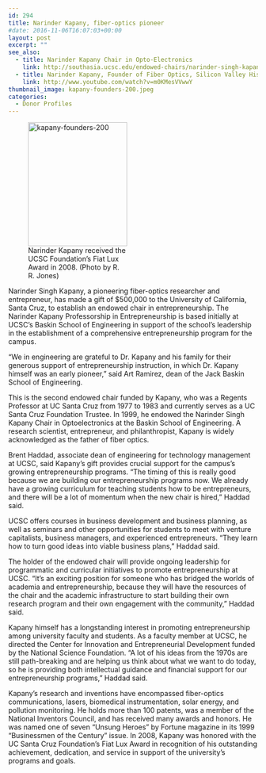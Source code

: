 ```yaml
---
id: 294
title: Narinder Kapany, fiber-optics pioneer
#date: 2016-11-06T16:07:03+00:00
layout: post
excerpt: ""
see_also:
  - title: Narinder Kapany Chair in Opto-Electronics
    link: http://southasia.ucsc.edu/endowed-chairs/narinder-singh-kapany.html
  - title: Narinder Kapany, Founder of Fiber Optics, Silicon Valley Historical Association (Video)
    link: http://www.youtube.com/watch?v=m0KMesVVwwY
thumbnail_image: kapany-founders-200.jpeg
categories:
  - Donor Profiles
---
```

<figure id="attachment_295" style="width: 200px" class="wp-caption alignright"><img class="size-full wp-image-295" src="http://live-ucsc-giving.pantheonsite.io/wp-content/uploads/2017/08/kapany-founders-200.jpeg" alt="kapany-founders-200" width="200" height="250" /><figcaption class="wp-caption-text">Narinder Kapany received the UCSC Foundation&#8217;s Fiat Lux Award in 2008. (Photo by R. R. Jones)</figcaption></figure> 

Narinder Singh Kapany, a pioneering fiber-optics researcher and entrepreneur, has made a gift of $500,000 to the University of California, Santa Cruz, to establish an endowed chair in entrepreneurship. The Narinder Kapany Professorship in Entrepreneurship is based initially at UCSC&#8217;s Baskin School of Engineering in support of the school&#8217;s leadership in the establishment of a comprehensive entrepreneurship program for the campus.

&#8220;We in engineering are grateful to Dr. Kapany and his family for their generous support of entrepreneurship instruction, in which Dr. Kapany himself was an early pioneer,&#8221; said Art Ramirez, dean of the Jack Baskin School of Engineering.

This is the second endowed chair funded by Kapany, who was a Regents Professor at UC Santa Cruz from 1977 to 1983 and currently serves as a UC Santa Cruz Foundation Trustee. In 1999, he endowed the Narinder Singh Kapany Chair in Optoelectronics at the Baskin School of Engineering. A research scientist, entrepreneur, and philanthropist, Kapany is widely acknowledged as the father of fiber optics.

Brent Haddad, associate dean of engineering for technology management at UCSC, said Kapany&#8217;s gift provides crucial support for the campus&#8217;s growing entrepreneurship programs. &#8220;The timing of this is really good because we are building our entrepreneurship programs now. We already have a growing curriculum for teaching students how to be entrepreneurs, and there will be a lot of momentum when the new chair is hired,&#8221; Haddad said.

UCSC offers courses in business development and business planning, as well as seminars and other opportunities for students to meet with venture capitalists, business managers, and experienced entrepreneurs. &#8220;They learn how to turn good ideas into viable business plans,&#8221; Haddad said.

The holder of the endowed chair will provide ongoing leadership for programmatic and curricular initiatives to promote entrepreneurship at UCSC. &#8220;It&#8217;s an exciting position for someone who has bridged the worlds of academia and entrepreneurship, because they will have the resources of the chair and the academic infrastructure to start building their own research program and their own engagement with the community,&#8221; Haddad said.

Kapany himself has a longstanding interest in promoting entrepreneurship among university faculty and students. As a faculty member at UCSC, he directed the Center for Innovation and Entrepreneurial Development funded by the National Science Foundation. &#8220;A lot of his ideas from the 1970s are still path-breaking and are helping us think about what we want to do today, so he is providing both intellectual guidance and financial support for our entrepreneurship programs,&#8221; Haddad said.

Kapany&#8217;s research and inventions have encompassed fiber-optics communications, lasers, biomedical instrumentation, solar energy, and pollution monitoring. He holds more than 100 patents, was a member of the National Inventors Council, and has received many awards and honors. He was named one of seven &#8220;Unsung Heroes&#8221; by Fortune magazine in its 1999 &#8220;Businessmen of the Century&#8221; issue. In 2008, Kapany was honored with the UC Santa Cruz Foundation&#8217;s Fiat Lux Award in recognition of his outstanding achievement, dedication, and service in support of the university&#8217;s programs and goals.
